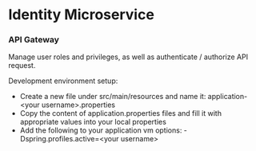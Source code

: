# Identity Microservice

### API Gateway

Manage user roles and privileges, as well as authenticate / authorize API request.

Development environment setup:

- Create a new file under src/main/resources and name it: application-\<your username\>.properties
- Copy the content of application.properties files and fill it with appropriate values into your local properties
- Add the following to your application vm options: -Dspring.profiles.active=\<your username\>